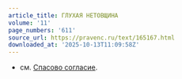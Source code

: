 ```yaml
---
article_title: ГЛУХАЯ НЕТОВЩИНА
volume: '11'
page_numbers: '611'
source_url: https://pravenc.ru/text/165167.html
downloaded_at: '2025-10-13T11:09:58Z'
---
```


- см. [Спасово согласие](<https://pravenc.ru/text/Спасово согласие.html>).
